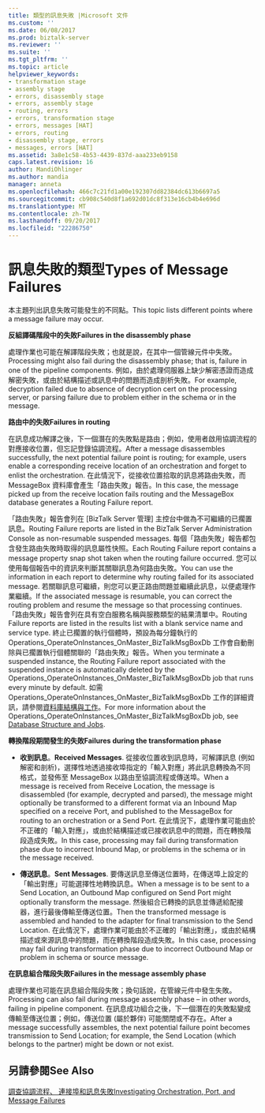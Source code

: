 ```yaml
---
title: 類型的訊息失敗 |Microsoft 文件
ms.custom: ''
ms.date: 06/08/2017
ms.prod: biztalk-server
ms.reviewer: ''
ms.suite: ''
ms.tgt_pltfrm: ''
ms.topic: article
helpviewer_keywords:
- transformation stage
- assembly stage
- errors, disassembly stage
- errors, assembly stage
- routing, errors
- errors, transformation stage
- errors, messages [HAT]
- errors, routing
- disassembly stage, errors
- messages, errors [HAT]
ms.assetid: 3a8e1c58-4b53-4439-837d-aaa233eb9158
caps.latest.revision: 16
author: MandiOhlinger
ms.author: mandia
manager: anneta
ms.openlocfilehash: 466c7c21fd1a00e192307dd82384dc613b6697a5
ms.sourcegitcommit: cb908c540d8f1a692d01dc8f313e16cb4b4e696d
ms.translationtype: MT
ms.contentlocale: zh-TW
ms.lasthandoff: 09/20/2017
ms.locfileid: "22286750"
---
```

# <a name="types-of-message-failures"></a><span data-ttu-id="1e868-102">訊息失敗的類型</span><span class="sxs-lookup"><span data-stu-id="1e868-102">Types of Message Failures</span></span>
<span data-ttu-id="1e868-103">本主題列出訊息失敗可能發生的不同點。</span><span class="sxs-lookup"><span data-stu-id="1e868-103">This topic lists different points where a message failure may occur.</span></span>  
  
 <span data-ttu-id="1e868-104">**反組譯碼階段中的失敗**</span><span class="sxs-lookup"><span data-stu-id="1e868-104">**Failures in the disassembly phase**</span></span>  
  
 <span data-ttu-id="1e868-105">處理作業也可能在解譯階段失敗；也就是說，在其中一個管線元件中失敗。</span><span class="sxs-lookup"><span data-stu-id="1e868-105">Processing might also fail during the disassembly phase; that is, failure in one of the pipeline components.</span></span> <span data-ttu-id="1e868-106">例如，由於處理伺服器上缺少解密憑證而造成解密失敗，或由於結構描述或訊息中的問題而造成剖析失敗。</span><span class="sxs-lookup"><span data-stu-id="1e868-106">For example, decryption failed due to absence of decryption cert on the processing server, or parsing failure due to problem either in the schema or in the message.</span></span>  
  
 <span data-ttu-id="1e868-107">**路由中的失敗**</span><span class="sxs-lookup"><span data-stu-id="1e868-107">**Failures in routing**</span></span>  
  
 <span data-ttu-id="1e868-108">在訊息成功解譯之後，下一個潛在的失敗點是路由；例如，使用者啟用協調流程的對應接收位置，但忘記登錄協調流程。</span><span class="sxs-lookup"><span data-stu-id="1e868-108">After a message disassembles successfully, the next potential failure point is routing; for example, users enable a corresponding receive location of an orchestration and forget to enlist the orchestration.</span></span> <span data-ttu-id="1e868-109">在此情況下，從接收位置拾取的訊息將路由失敗，而 MessageBox 資料庫會產生「路由失敗」報告。</span><span class="sxs-lookup"><span data-stu-id="1e868-109">In this case, the message picked up from the receive location fails routing and the MessageBox database generates a Routing Failure report.</span></span>  
  
 <span data-ttu-id="1e868-110">「路由失敗」報告會列在 [BizTalk Server 管理] 主控台中做為不可繼續的已擱置訊息。</span><span class="sxs-lookup"><span data-stu-id="1e868-110">Routing Failure reports are listed in the BizTalk Server Administration Console as non-resumable suspended messages.</span></span> <span data-ttu-id="1e868-111">每個「路由失敗」報告都包含發生路由失敗時取得的訊息屬性快照。</span><span class="sxs-lookup"><span data-stu-id="1e868-111">Each Routing Failure report contains a message property snap shot taken when the routing failure occurred.</span></span> <span data-ttu-id="1e868-112">您可以使用每個報告中的資訊來判斷其關聯訊息為何路由失敗。</span><span class="sxs-lookup"><span data-stu-id="1e868-112">You can use the information in each report to determine why routing failed for its associated message.</span></span> <span data-ttu-id="1e868-113">若關聯訊息可繼續，則您可以更正路由問題並繼續此訊息，以便處理作業繼續。</span><span class="sxs-lookup"><span data-stu-id="1e868-113">If the associated message is resumable, you can correct the routing problem and resume the message so that processing continues.</span></span> <span data-ttu-id="1e868-114">「路由失敗」報告會列在具有空白服務名稱與服務類型的結果清單中。</span><span class="sxs-lookup"><span data-stu-id="1e868-114">Routing Failure reports are listed in the results list with a blank service name and service type.</span></span> <span data-ttu-id="1e868-115">終止已擱置的執行個體時，預設為每分鐘執行的 Operations_OperateOnInstances_OnMaster_BizTalkMsgBoxDb 工作會自動刪除與已擱置執行個體關聯的「路由失敗」報告。</span><span class="sxs-lookup"><span data-stu-id="1e868-115">When you terminate a suspended instance, the Routing Failure report associated with the suspended instance is automatically deleted by the Operations_OperateOnInstances_OnMaster_BizTalkMsgBoxDb job that runs every minute by default.</span></span> <span data-ttu-id="1e868-116">如需 Operations_OperateOnInstances_OnMaster_BizTalkMsgBoxDb 工作的詳細資訊，請參閱[資料庫結構與工作](../core/database-structure-and-jobs.md)。</span><span class="sxs-lookup"><span data-stu-id="1e868-116">For more information about the Operations_OperateOnInstances_OnMaster_BizTalkMsgBoxDb job, see [Database Structure and Jobs](../core/database-structure-and-jobs.md).</span></span>  
  
 <span data-ttu-id="1e868-117">**轉換階段期間發生的失敗**</span><span class="sxs-lookup"><span data-stu-id="1e868-117">**Failures during the transformation phase**</span></span>  
  
-   <span data-ttu-id="1e868-118">**收到訊息**。</span><span class="sxs-lookup"><span data-stu-id="1e868-118">**Received Messages**.</span></span> <span data-ttu-id="1e868-119">從接收位置收到訊息時，可解譯訊息 (例如解密和剖析)，選擇性地透過接收埠指定的「輸入對應」將此訊息轉換為不同格式，並發佈至 MessageBox 以路由至協調流程或傳送埠。</span><span class="sxs-lookup"><span data-stu-id="1e868-119">When a message is received from Receive Location, the message is disassembled (for example, decrypted and parsed), the message might optionally be transformed to a different format via an Inbound Map specified on a receive Port, and published to the MessageBox for routing to an orchestration or a Send Port.</span></span> <span data-ttu-id="1e868-120">在此情況下，處理作業可能由於不正確的「輸入對應」，或由於結構描述或已接收訊息中的問題，而在轉換階段造成失敗。</span><span class="sxs-lookup"><span data-stu-id="1e868-120">In this case, processing may fail during transformation phase due to incorrect Inbound Map, or problems in the schema or in the message received.</span></span>  
  
-   <span data-ttu-id="1e868-121">**傳送訊息**。</span><span class="sxs-lookup"><span data-stu-id="1e868-121">**Sent Messages**.</span></span> <span data-ttu-id="1e868-122">要傳送訊息至傳送位置時，在傳送埠上設定的「輸出對應」可能選擇性地轉換訊息。</span><span class="sxs-lookup"><span data-stu-id="1e868-122">When a message is to be sent to a Send Location, an Outbound Map configured on Send Port might optionally transform the message.</span></span> <span data-ttu-id="1e868-123">然後組合已轉換的訊息並傳遞給配接器，進行最後傳輸至傳送位置。</span><span class="sxs-lookup"><span data-stu-id="1e868-123">Then the transformed message is assembled and handed to the adapter for final transmission to the Send Location.</span></span> <span data-ttu-id="1e868-124">在此情況下，處理作業可能由於不正確的「輸出對應」，或由於結構描述或來源訊息中的問題，而在轉換階段造成失敗。</span><span class="sxs-lookup"><span data-stu-id="1e868-124">In this case, processing may fail during transformation phase due to incorrect Outbound Map or problem in schema or source message.</span></span>  
  
 <span data-ttu-id="1e868-125">**在訊息組合階段失敗**</span><span class="sxs-lookup"><span data-stu-id="1e868-125">**Failures in the message assembly phase**</span></span>  
  
 <span data-ttu-id="1e868-126">處理作業也可能在訊息組合階段失敗；換句話說，在管線元件中發生失敗。</span><span class="sxs-lookup"><span data-stu-id="1e868-126">Processing can also fail during message assembly phase – in other words, failing in pipeline component.</span></span> <span data-ttu-id="1e868-127">在訊息成功組合之後，下一個潛在的失敗點變成傳輸至傳送位置；例如，傳送位置 (屬於夥伴) 可能關閉或不存在。</span><span class="sxs-lookup"><span data-stu-id="1e868-127">After a message successfully assembles, the next potential failure point becomes transmission to Send Location; for example, the Send Location (which belongs to the partner) might be down or not exist.</span></span>  
  
## <a name="see-also"></a><span data-ttu-id="1e868-128">另請參閱</span><span class="sxs-lookup"><span data-stu-id="1e868-128">See Also</span></span>  
 [<span data-ttu-id="1e868-129">調查協調流程、 連接埠和訊息失敗</span><span class="sxs-lookup"><span data-stu-id="1e868-129">Investigating Orchestration, Port, and Message Failures</span></span>](../core/investigating-orchestration-port-and-message-failures.md)